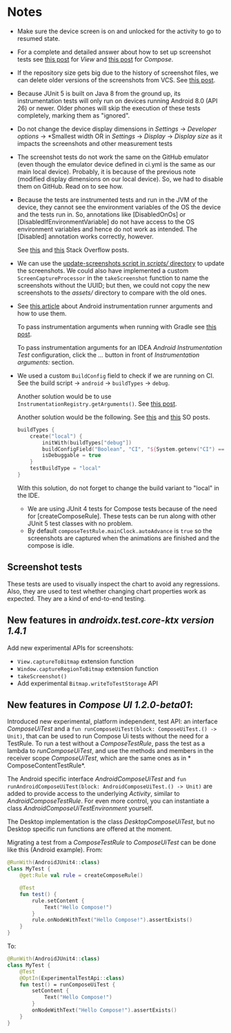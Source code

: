 # Notes
- Make sure the device screen is on and unlocked for the activity to go to resumed state.
- For a complete and detailed answer about how to set up screenshot tests see
  [this post](https://stackoverflow.com/a/69259011) for *View* and
  [this post](https://stackoverflow.com/a/69176420) for *Compose*.
- If the repository size gets big due to the history of screenshot files,
  we can delete older versions of the screenshots from VCS.
  See [this post](https://stackoverflow.com/q/26831494/).
- Because JUnit 5 is built on Java 8 from the ground up, its instrumentation tests
  will only run on devices running Android 8.0 (API 26) or newer. Older phones will
  skip the execution of these tests completely, marking them as "ignored".
- Do not change the device display dimensions in
  *Settings* -> *Developer options* -> *Smallest width OR in *Settings* -> *Display* -> *Display size*
  as it impacts the screenshots and other measurement tests
- The screenshot tests do not work the same on the GitHub emulator
  (even though the emulator device defined in ci.yml is the same as our main local device).
  Probably, it is because of the previous note (modified display dimensions on our local device).
  So, we had to disable them on GitHub. Read on to see how.
- Because the tests are instrumented tests and run in the JVM of the device,
  they cannot see the environment variables of the OS the device and the tests run in.
  So, annotations like [DisabledOnOs] or [DisabledIfEnvironmentVariable] do not
  have access to the OS environment variables and hence do not work as intended.
  The [Disabled] annotation works correctly, however.

  See [this](https://stackoverflow.com/q/42675547) and [this](https://stackoverflow.com/q/40156906) Stack Overflow posts.

- We can use the [update-screenshots script in *scripts/* directory](../../../scripts/update-test-screenshots.main.kts)
  to update the screenshots. We could also have implemented a custom `ScreenCaptureProcessor`
  in the `takeScreenshot` function to name the screenshots without the UUID; but then,
  we could not copy the new screenshots to the *assets/* directory to compare with the old ones.
- See [this article](https://medium.com/stepstone-tech/exploring-androidjunitrunner-filtering-options-df26d30b4f60)
  about Android instrumentation runner arguments and how to use them.

  To pass instrumentation arguments when running with Gradle see
  [this post](https://stackoverflow.com/a/46183452).

  To pass instrumentation arguments for an IDEA *Android Instrumentation Test* configuration,
  click the *...* button in front of *Instrumentation arguments:* section.

- We used a custom `BuildConfig` field to check if we are running on CI.
  See the build script -> `android` -> `buildTypes` -> `debug`.

  Another solution would be to use `InstrumentationRegistry.getArguments()`.
  See [this post](https://stackoverflow.com/a/46183452).

  Another solution would be the following.
  See [this](https://stackoverflow.com/q/42675547) and [this](https://stackoverflow.com/q/40156906) SO posts.
  ```kotlin
  buildTypes {
      create("local") {
          initWith(buildTypes["debug"])
          buildConfigField("Boolean", "CI", "${System.getenv("CI") == "true"}")
          isDebuggable = true
      }
      testBuildType = "local"
  }
  ```
  With this solution, do not forget to change the build variant to "local" in the IDE.

  - We are using JUnit 4 tests for Compose tests because of the need for [createComposeRule]. 
    These tests can be run along with other JUnit 5 test classes with no problem. 
  - By default `composeTestRule.mainClock.autoAdvance` is `true` so the
    screenshots are captured when the animations are finished and the compose is idle.

## Screenshot tests
These tests are used to visually inspect the chart to avoid any regressions.
Also, they are used to test whether changing chart properties work as expected.
They are a kind of end-to-end testing.

## New features in *androidx.test.core-ktx version 1.4.1*

Add new experimental APIs for screenshots:
  - `View.captureToBitmap` extension function
  - `Window.captureRegionToBitmap` extension function
  - `takeScreenshot()`
  - Add experimental `Bitmap.writeToTestStorage` API

## New features in *Compose UI 1.2.0-beta01*:

Introduced new experimental, platform independent, test API: an interface *ComposeUiTest* and a
`fun runComposeUiTest(block: ComposeUiTest.() -> Unit)`, that can be used to run Compose Ui tests without
the need for a TestRule. To run a test without a *ComposeTestRule*, pass the test as a lambda to *runComposeUiTest*,
and use the methods and members in the receiver scope *ComposeUiTest*, which are the same ones as in *
ComposeContentTestRule*.

The Android specific interface *AndroidComposeUiTest*
and `fun runAndroidComposeUiTest(block: AndroidComposeUiTest.() -> Unit)`
are added to provide access to the underlying *Activity*, similar to *AndroidComposeTestRule*.
For even more control, you can instantiate a class *AndroidComposeUiTestEnvironment* yourself.

The Desktop implementation is the class *DesktopComposeUiTest*, but no Desktop specific run functions are offered at the
moment.

Migrating a test from a *ComposeTestRule* to *ComposeUiTest* can be done like this (Android example).
From:

```kotlin
@RunWith(AndroidJUnit4::class)
class MyTest {
    @get:Rule val rule = createComposeRule()

    @Test
    fun test() {
        rule.setContent {
            Text("Hello Compose!")
        }
        rule.onNodeWithText("Hello Compose!").assertExists()
    }
}
```

To:

```kotlin
@RunWith(AndroidJUnit4::class)
class MyTest {
    @Test
    @OptIn(ExperimentalTestApi::class)
    fun test() = runComposeUiTest {
        setContent {
            Text("Hello Compose!")
        }
        onNodeWithText("Hello Compose!").assertExists()
    }
}
```
